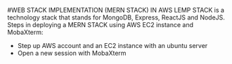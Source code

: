 #WEB STACK IMPLEMENTATION (MERN STACK) IN AWS 
LEMP STACK is a technology stack that stands for MongoDB, Express, ReactJS and NodeJS. Steps in deploying a MERN STACK using AWS EC2 instance and MobaXterm:
- Step up AWS account and an EC2 instance with an ubuntu server
- Open a new session with MobaXterm
